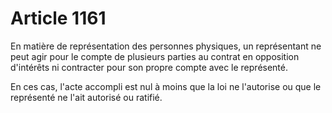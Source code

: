 # Article 1161

En matière de représentation des personnes physiques, un représentant ne peut agir pour le compte de plusieurs parties au contrat en opposition d'intérêts ni contracter pour son propre compte avec le représenté.

En ces cas, l'acte accompli est nul à moins que la loi ne l'autorise ou que le représenté ne l'ait autorisé ou ratifié.
